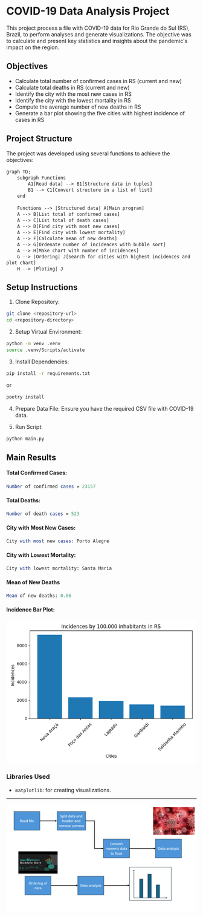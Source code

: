 # COVID-19 Data Analysis Project

This project process a file with COVID-19 data for Rio Grande do Sul (RS), Brazil, to perform analyses and generate visualizations. The objective was to calculate and present key statistics and insights about the pandemic's impact on the region.

## Objectives

- Calculate total number of confirmed cases in RS (current and new)
- Calculate total deaths in RS (current and new)
- Identify the city with the most new cases in RS
- Identify the city with the lowest mortality in RS
- Compute the average number of new deaths in RS
- Generate a bar plot showing the five cities with highest incidence of cases in RS

## Project Structure

The project was developed using several functions to achieve the objectives:

```mermaid
graph TD;
    subgraph Functions
        A1[Read data] --> B1[Structure data in tuples]
        B1 --> C1[Convert structure in a list of list]
    end

    Functions --> |Structured data| A[Main program]
    A --> B[List total of confirmed cases]
    A --> C[List total of death cases]
    A --> D[Find city with most new cases]
    A --> E[Find city with lowest mortality]
    A --> F[Calculate mean of new deaths]
    A --> G[Ordenate number of incidences with bubble sort]
    A --> H[Make chart with number of incidences]
    G --> |Ordering| J[Search for cities with highest incidences and plot chart]
    H --> |Ploting| J
```

## Setup Instructions

1. Clone Repository:
```bash
git clone <repository-url>
cd <repository-directory>
```

2. Setup Virtual Environment:
```bash
python -m venv .venv
source .venv/Scripts/activate
```

3. Install Dependencies:
```bash
pip install -r requirements.txt
```
or
```bash
poetry install
```

4. Prepare Data File:
Ensure you have the required CSV file with COVID-19 data.

5. Run Script:
```bash
python main.py
```

## Main Results

#### Total Confirmed Cases:
```mathematica
Number of confirmed cases = 23157
```

#### Total Deaths:
```mathematica
Number of death cases = 523
```

#### City with Most New Cases:
```mathematica
City with most new cases: Porto Alegre
```

#### City with Lowest Mortality:
```mathematica
City with lowest mortality: Santa Maria
```

#### Mean of New Deaths
```mathematica
Mean of new deaths: 0.06
```

#### Incidence Bar Plot:
![](Figure_1.png)

### Libraries Used

- `matplotlib`: for creating visualizations.

--------------------

![](image-4.png)
